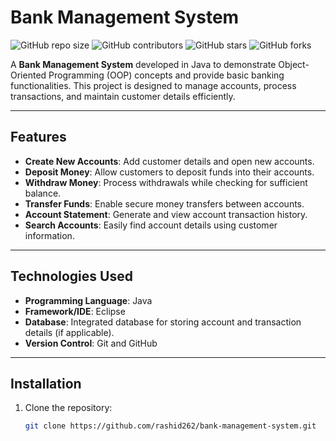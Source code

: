 # Bank Management System

![GitHub repo size](https://img.shields.io/github/repo-size/rashid262/bank-management-system)
![GitHub contributors](https://img.shields.io/github/contributors/rashid262/bank-management-system)
![GitHub stars](https://img.shields.io/github/stars/rashid262/bank-management-system?style=social)
![GitHub forks](https://img.shields.io/github/forks/rashid262/bank-management-system?style=social)

A **Bank Management System** developed in Java to demonstrate Object-Oriented Programming (OOP) concepts and provide basic banking functionalities. This project is designed to manage accounts, process transactions, and maintain customer details efficiently.

---

## Features

- **Create New Accounts**: Add customer details and open new accounts.
- **Deposit Money**: Allow customers to deposit funds into their accounts.
- **Withdraw Money**: Process withdrawals while checking for sufficient balance.
- **Transfer Funds**: Enable secure money transfers between accounts.
- **Account Statement**: Generate and view account transaction history.
- **Search Accounts**: Easily find account details using customer information.

---

## Technologies Used

- **Programming Language**: Java
- **Framework/IDE**: Eclipse
- **Database**: Integrated database for storing account and transaction details (if applicable).
- **Version Control**: Git and GitHub

---

## Installation

1. Clone the repository:
   ```bash
   git clone https://github.com/rashid262/bank-management-system.git
